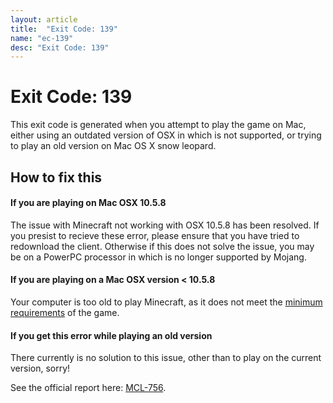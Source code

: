 ```yaml
---
layout: article
title:  "Exit Code: 139"
name: "ec-139"
desc: "Exit Code: 139"
---
```


# Exit Code: 139
This exit code is generated when you attempt to play the game on Mac, either using an outdated version of OSX in which is not supported, or trying to play an old version on Mac OS X snow leopard.

## How to fix this
#### If you are playing on Mac OSX 10.5.8 

The issue with Minecraft not working with OSX 10.5.8 has been resolved. If you presist to recieve these error, please ensure that you have tried to redownload the client. Otherwise if this does not solve the issue, you may be on a PowerPC processor in which is no longer supported by Mojang.

#### If you are playing on a Mac OSX version < 10.5.8 

Your computer is too old to play Minecraft, as it does not meet the [minimum requirements](https://help.minecraft.net/hc/en-us/articles/360035131371-Minecraft-Java-Edition-system-requirements-) of the game. 

#### If you get this error while playing an old version

There currently is no solution to this issue, other than to play on the current version, sorry!

See the official report here: [MCL-756](https://bugs.mojang.com/browse/MCL-756).